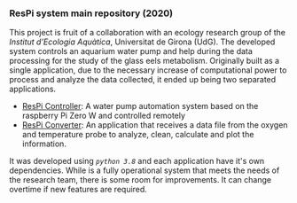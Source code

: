### ResPi system main repository (2020)

This project is fruit of a collaboration with an ecology research group of the _Institut d’Ecologia Aquàtica_, Universitat de Girona (UdG).
The developed system controls an aquarium water pump and help during the data processing for the study of the glass eels metabolism.
Originally built as a single application, due to the necessary increase of computational power to process and analyze the data collected, it ended up being two separated applications.

- [ResPi Controller](https://github.com/fullonic/respi/tree/resPi_controller): A water pump automation system based on the raspberry Pi Zero W and controlled remotely
- [ResPi Converter](https://github.com/fullonic/respi/tree/resPi_converter): An application that receives a data file from the  oxygen and temperature probe to analyze, clean, calculate and plot the information.

It was developed using _`python 3.8`_ and each application have it's own dependencies. While is a fully operational system that meets the needs of the research team, there is some room for improvements. It can change overtime if new features are required.
